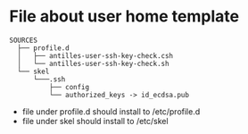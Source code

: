 # File about user home template

```
SOURCES
  ├── profile.d
  │   ├── antilles-user-ssh-key-check.csh
  │   └── antilles-user-ssh-key-check.sh
  └── skel
      └───.ssh
          ├── config
          └── authorized_keys -> id_ecdsa.pub
```

- file under profile.d should install to /etc/profile.d
- file under skel should install to /etc/skel
